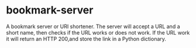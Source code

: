 # bookmark-server
A bookmark server or URI shortener. The server will accept a URL and a short name, then checks if the URL works or does not work.
If the URL work it will return an HTTP 200,and store the link in a Python dictionary.
